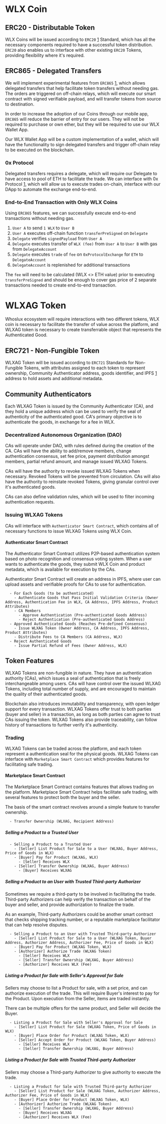 # WLX Coin

## ERC20 - Distributable Token

WLX Coins will be issued according to `ERC20` [1](https://github.com/ethereum/EIPs/issues/20) Standard, which has all the necessary components required to have a successful token distribution. `ERC20` also enables us to interface with other existing `ERC20` Tokens, providing flexibility where it's required.

## ERC865 - Delegated Transfers

We will implement experimental features from `ERC865` [1](https://github.com/ethereum/EIPs/issues/865), which allows delegated transfers that help facilitate token transfers without needing gas. The orders are triggered on off-chain relays, which will execute our smart contract with signed verifiable payload, and will transfer tokens from source to destination.

In order to increase the adoption of our Coins through our mobile app, `ERC865` will reduce the barrier of entry for our users. They will not be required to purchase or own ether, but they will be required to use our WLX Wallet App.

Our WLX Wallet App will be a custom implementation of a wallet, which will have the functionality to sign delegated transfers and trigger off-chain relay to be executed on the blockchain.

### 0x Protocol

Delegated transfers requires a delegate, which will require our Delegate to have access to pool of ETH to facilitate the trade. We can interface with 0x Protocol [1](https://0xproject.com/), which will allow us to execute trades on-chain, interface with our DApp to automate the exchange end-to-end.

### End-to-End Transaction with Only WLX Coins

Using `ERC865` features, we can successfully execute end-to-end transactions without needing gas.

1. `User A` to send `1 WLX` to `User B`
2. `User A` executes off-chain function `transferPreSigned` on `Delegate`
3. `Delegate` verifies `signedPayload` from `User A`
4. `Delegate` executes transfer of `WLX (fee)` from `User A` to `User B` with gas from `DelegateAccount`
5. `Delegate` executes `trade` of `fee` on `0xProtocolExchange` for `ETH` to `DelegateAccount`
6. `DelegateAccount` is replenished for additional transactions

The `fee` will need to be calculated (WLX <> ETH value) prior to executing `transferPreSigned` and should be enough to cover gas price of 2 separate transactions needed to create end-to-end transaction.

# WLXAG Token

Whoslux ecosystem will require interactions with two different tokens, WLX coin is necessary to facilitate the transfer of value across the platform, and WLXAG token is necessary to create transferrable object that represents the Authenticated Good.

## ERC721 - Non-Fungible Token

WLXAG Token will be issued according to `ERC721` Standards for Non-Fungible Tokens, with attributes assigned to each token to represent ownership, Community Authenticator address, goods identifier, and IPFS [1](https://ipfs.io/) address to hold assets and additional metadata.

## Community Authenticators

Each WLXAG Token is issued by the Community Authenticator (CA), and they hold a unique address which can be used to verify the seal of authenticity of the authenticated good. CA's primary objective is to authenticate the goods, in exchange for a fee in WLX.

### Decentralized Autonomous Organization (DAO)

CAs will operate under DAO, with rules defined during the creation of the CA. CAs will have the ability to add/remove members, change authentication consensus, set fee price, payment distribution amongst members, partial refund amount, and manage issued WLXAG Tokens.

CAs will have the authority to revoke issued WLXAG Tokens when necessary. Revoked Tokens will be prevented from circulation. CAs will also have the authority to reinstate revoked Tokens, giving granular control over it's authenticated goods.

CAs can also define validation rules, which will be used to filter incoming authentication requests.

### Issuing WLXAG Tokens

CAs will interface with `Authenticator Smart Contract`, which contains all of necessary functions to issue WLXAG Tokens using WLX Coin.

#### Authenticator Smart Contract

The Authenticator Smart Contract utilizes P2P-based authentication system based on photo recognition and consensus voting system. When a user wants to authenticate the goods, they submit WLX Coin and product metadata, which is available for execution by the CAs.

Authenticator Smart Contract will create an address in IPFS, where user can upload assets and verifiable proofs for CAs to use for authentication.

```
  - For Each Goods (to be authenticated)
    - Authenticate Goods that Pass Initial Validation Criteria (Owner Address, Authentication Fee in WLX, CA Address, IPFS Address, Product Attributes)
    - CA Members
      - Approve Authentication (Pre-authenticated Goods Address)
      - Reject Authentication (Pre-authenticated Goods Address)
  - Approved Authenticated Goods (Reaches Pre-defined Consensus)
    - Issue WLXAG Token (Owner Address, CA Address, IPFS Address, Product Attributes)
    - Distribute Fees to CA Members (CA Address, WLX)
  - Reject Authenticated Goods
    - Issue Partial Refund of Fees (Owner Address, WLX)
```

## Token Features

WLXAG Tokens are non-fungible in nature. They have an authentication authority (CAs), which issues a seal of authentication that is freely interchangeable among users. CAs will have control over the issued WLXAG Tokens, including total number of supply, and are encouraged to maintain the quality of their authenticated goods.

Blockchain also introduces immutability and transparency, with open ledger support for every transaction. WLXAG Tokens offer trust to both parties (buyer and seller) in a transaction, as long as both parties can agree to trust CAs issuing the token. WLXAG Tokens also provide traceability, can follow history of transactions to further verify it's authenticity.

### Trading

WLXAG Tokens can be traded across the platform, and each token represent a authentication seal for the physical goods. WLXAG Tokens can interface with `Marketplace Smart Contract` which provides features for facilitating safe trading.

#### Marketplace Smart Contract

The Marketplace Smart Contract contains features that allows trading on the platform. Marketplace Smart Contract helps facilitate safe trading, with several features to protect both the buyer and the seller.

The basis of the smart contract revolves around a simple feature to transfer ownership.

```
  - Transfer Ownership (WLXAG, Recipient Address)
```

##### Selling a Product to a Trusted User

```
  - Selling a Product to a Trusted User
    - [Seller] List Product for Sale to a User (WLXAG, Buyer Address, Price of Goods in WLX)
    - [Buyer] Pay for Product (WLXAG, WLX)
      - [Seller] Receives WLX
    - [Seller] Transfer Ownership (WLXAG, Buyer Address)
      - [Buyer] Receives WLXAG
```

##### Selling a Product to an User with Trusted Third-party Authorizer

Sometimes we require a third-party to be involved in facilitating the trade. Third-party Authorizers can help verify the transaction on behalf of the buyer and seller, and provide authorization to finalize the trade.

As an example, Third-party Authorizers could be another smart contract that checks shipping tracking number, or a reputable marketplace facilitator that can help resolve disputes.

```
  - Selling a Product to an User with Trusted Third-party Authorizer
    - [Seller] List Product for Sale to a User (WLXAG Token, Buyer Address, Authorizer Address, Authorizer Fee, Price of Goods in WLX)
    - [Buyer] Pay for Product (WLXAG Token, WLX)
    - [Authorizer] Authorize Trade (WLXAG Token)
      - [Seller] Receives WLX
      - [Seller] Transfer Ownership (WLXAG, Buyer Address)
      - [Authorizer] Receives WLX (Fee)
```

##### Listing a Product for Sale with Seller's Approval for Sale

Sellers may choose to list a Product for sale, with a set price, and can authorize execution of the trade. This will require Buyer's interest to pay for the Product. Upon execution from the Seller, items are traded instantly.

There can be multiple offers for the same product, and Seller will decide the Buyer.

```
  - Listing a Product for Sale with Seller's Approval for Sale
    - [Seller] List Product for Sale (WLXAG Token, Price of Goods in WLX)
    - [Buyer] Place Order for Product (WLXAG Token, WLX)
    - [Seller] Accept Order for Product (WLXAG Token, Buyer Address)
      - [Seller] Receives WLX
      - [Seller] Transfer Ownership (WLXAG, Buyer Address)
```

##### Listing a Product for Sale with Trusted Third-party Authorizer

Sellers may choose a Third-party Authorizer to give authority to execute the trade.

```
  - Listing a Product for Sale with Trusted Third-party Authorizer
    - [Seller] List Product for Sale (WLXAG Token, Authorizer Address, Authorizer Fee, Price of Goods in WLX)
    - [Buyer] Place Order for Product (WLXAG Token, WLX)
    - [Authorizer] Authorize Trade (WLXAG Token)
      - [Seller] Transfer Ownership (WLXAG, Buyer Address)
      - [Buyer] Receives WLXAG
      - [Authorizer] Receives WLX (Fee)
```
